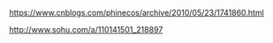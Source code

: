https://www.cnblogs.com/phinecos/archive/2010/05/23/1741860.html

http://www.sohu.com/a/110141501_218897